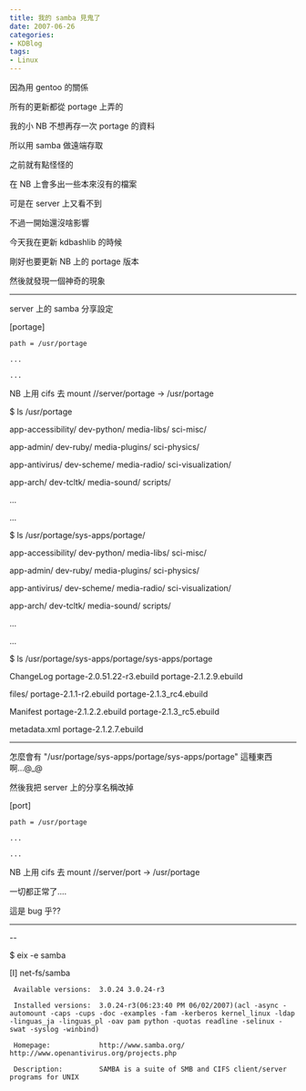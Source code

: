 ```yaml
---
title: 我的 samba 見鬼了
date: 2007-06-26
categories:
- KDBlog
tags:
- Linux
---
```

因為用 gentoo 的關係

所有的更新都從 portage 上弄的

我的小 NB 不想再存一次 portage 的資料

所以用 samba 做遠端存取

之前就有點怪怪的

在 NB 上會多出一些本來沒有的檔案

可是在 server 上又看不到

不過一開始還沒啥影響

今天我在更新 kdbashlib 的時候

剛好也要更新 NB 上的 portage 版本

然後就發現一個神奇的現象

---

server 上的 samba 分享設定

<quote>

[portage]

	path = /usr/portage

	...

	...

</quote>

NB 上用 cifs 去 mount //server/portage -> /usr/portage

<quote>

$ ls /usr/portage

app-accessibility/  dev-python/        media-libs/       sci-misc/

app-admin/          dev-ruby/          media-plugins/    sci-physics/

app-antivirus/      dev-scheme/        media-radio/      sci-visualization/

app-arch/           dev-tcltk/         media-sound/      scripts/

...

...

</quote>

<quote>

$ ls /usr/portage/sys-apps/portage/

app-accessibility/  dev-python/        media-libs/       sci-misc/

app-admin/          dev-ruby/          media-plugins/    sci-physics/

app-antivirus/      dev-scheme/        media-radio/      sci-visualization/

app-arch/           dev-tcltk/         media-sound/      scripts/

...

...

</quote>

<quote>

$ ls /usr/portage/sys-apps/portage/sys-apps/portage

ChangeLog     portage-2.0.51.22-r3.ebuild  portage-2.1.2.9.ebuild

files/        portage-2.1.1-r2.ebuild      portage-2.1.3_rc4.ebuild

Manifest      portage-2.1.2.2.ebuild       portage-2.1.3_rc5.ebuild

metadata.xml  portage-2.1.2.7.ebuild

</quote>

---

怎麼會有 "/usr/portage/sys-apps/portage/sys-apps/portage" 這種東西啊...@_@

然後我把 server 上的分享名稱改掉

<quote>

[port]

	path = /usr/portage

	...

	...

</quote>

NB 上用 cifs 去 mount //server/port -> /usr/portage

一切都正常了....

這是 bug 乎??

---

--

<quote>

 $ eix -e samba

[I] net-fs/samba

     Available versions:  3.0.24 3.0.24-r3

     Installed versions:  3.0.24-r3(06:23:40 PM 06/02/2007)(acl -async -automount -caps -cups -doc -examples -fam -kerberos kernel_linux -ldap -linguas_ja -linguas_pl -oav pam python -quotas readline -selinux -swat -syslog -winbind)

     Homepage:            http://www.samba.org/ http://www.openantivirus.org/projects.php

     Description:         SAMBA is a suite of SMB and CIFS client/server programs for UNIX

</quote>

